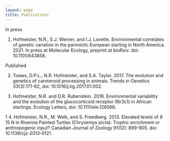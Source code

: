 ```yaml
---
layout: page
title: Publications
---
```


In press

1. Hofmeister, N.R., S.J. Werner, and I.J. Lovette. Environmental correlates of genetic variation in the panmictic European starling in North America. 2021. In press at Molecular Ecology, preprint at bioRxiv. doi: 10.1101/643858.

Published

2. Toews, D.P.L., N.R. Hofmeister, and S.A. Taylor. 2017. The evolution and genetics of carotenoid processing in animals. Trends in Genetics 33(3):171-82, doi: 10.1016/j.tig.2017.01.002.

3. Hofmeister, N.R. and D.R. Rubenstein. 2016. Environmental variability and the evolution of the glucocorticoid receptor (Nr3c1) in African starlings. Ecology Letters, doi: 10.1111/ele.126566.

1 4. Hofmeister, N.R., M. Welk, and S. Freedberg. 2013. Elevated levels of ∂ 15 N in Riverine Painted Turtles (Chrysemys picta): Trophic enrichment or anthropogenic input? Canadian Journal of Zoology 91(12): 899-905. doi: 10.1139/cjz-2013-0121.
